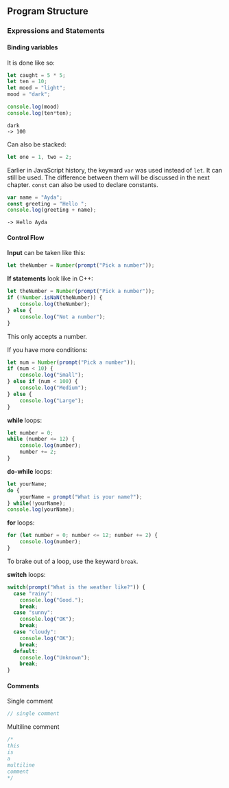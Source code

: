 
## Program Structure

### Expressions and Statements

#### Binding variables

It is done like so:
```js
let caught = 5 * 5;
let ten = 10;
let mood = "light";
mood = "dark";

console.log(mood)
console.log(ten*ten);
```
```
dark
-> 100
```

Can also be stacked:

```js
let one = 1, two = 2;
```

Earlier in JavaScript history, the keyward `var` was used instead of `let`. It can still be used. The difference between them will be discussed in the next chapter. `const` can also be used to declare constants.
```js
var name = "Ayda";
const greeting = "Hello ";
console.log(greeting + name);
```
```
-> Hello Ayda
```

#### Control Flow


__Input__ can be taken like this:
```js
let theNumber = Number(prompt("Pick a number"));
```
  
  
__If statements__ look like in C++:
```js
let theNumber = Number(prompt("Pick a number"));
if (!Number.isNaN(theNumber)) {
	console.log(theNumber);
} else {
	console.log("Not a number");
}
```
This only accepts a number.

If you have more conditions:
```js
let num = Number(prompt("Pick a number"));
if (num < 10) {
	console.log("Small");
} else if (num < 100) {
	console.log("Medium");
} else {
	console.log("Large");
}
```

__while__ loops:
```js
let number = 0;
while (number <= 12) {
	console.log(number);
	number += 2;
}
```

__do-while__ loops:
```js
let yourName;
do {
	yourName = prompt("What is your name?");
} while(!yourName);
console.log(yourName);
```
__for__ loops:
```js
for (let number = 0; number <= 12; number += 2) {
	console.log(number);
}
```


To brake out of a loop, use the keyward `break`.


__switch__ loops:
```js
switch(prompt("What is the weather like?")) {
  case "rainy":
	console.log("Good.");
	break;
  case "sunny":
	console.log("OK");
  	break;
  case "cloudy":
	console.log("OK");
  	break;
  default:
	console.log("Unknown");
	break;
}
````

#### Comments

Single comment
```js
// single comment
```
Multiline comment
```js
/*
this 
is 
a 
multiline
comment
*/
```

